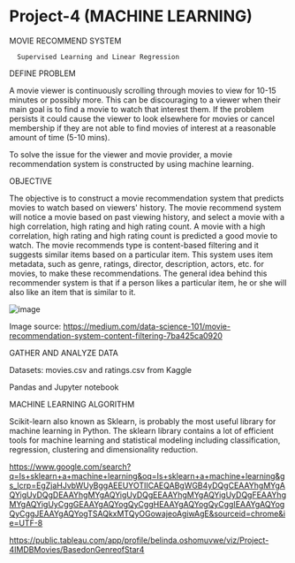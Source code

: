 # Project-4 (MACHINE LEARNING)

MOVIE RECOMMEND SYSTEM

      Supervised Learning and Linear Regression

DEFINE PROBLEM

A movie viewer is continuously scrolling through movies to view for 10-15 minutes or possibly more. This can be discouraging to a viewer when their main goal is to find a movie to watch that interest them. If the problem persists it could cause the viewer to look elsewhere for movies or cancel membership if they are not able to find movies of interest at a reasonable amount of time (5-10 mins).  

To solve the issue for the viewer and movie provider, a movie recommendation system is constructed by using machine learning.

OBJECTIVE

The objective is to construct a movie recommendation system that predicts movies to watch based on viewers' history.  The movie recommend system will notice a movie based on past viewing history, and select a movie with a high correlation, high rating and high rating count.  A movie with a high correlation, high rating and high rating count is predicted a good movie to watch.  The movie recommends type is content-based filtering and it suggests similar items based on a particular item.  This system uses item metadata, such as genre, ratings, director, description, actors, etc. for movies, to make these recommendations.  The general idea behind this recommender system is that if a person likes a particular item, he or she will also like an item that is similar to it.

![image](https://github.com/Matendy12/Project-4/assets/147276040/1b896a56-01e7-4fad-9aed-e5f72c46a04d)

Image source: https://medium.com/data-science-101/movie-recommendation-system-content-filtering-7ba425ca0920

GATHER AND ANALYZE DATA

   Datasets: movies.csv and ratings.csv from Kaggle

   Pandas and Jupyter notebook

MACHINE LEARNING ALGORITHM

   Scikit-learn also known as Sklearn, is probably the most useful library for machine learning in Python. The sklearn library contains a lot of efficient tools for machine 
   learning and statistical modeling including classification, regression, clustering and dimensionality reduction.

https://www.google.com/search?q=Is+sklearn+a+machine+learning&oq=Is+sklearn+a+machine+learning&gs_lcrp=EgZjaHJvbWUyBggAEEUYOTIICAEQABgWGB4yDQgCEAAYhgMYgAQYigUyDQgDEAAYhgMYgAQYigUyDQgEEAAYhgMYgAQYigUyDQgFEAAYhgMYgAQYigUyCggGEAAYgAQYogQyCggHEAAYgAQYogQyCggIEAAYgAQYogQyCggJEAAYgAQYogTSAQkxMTQyOGowajeoAgiwAgE&sourceid=chrome&ie=UTF-8

   
https://public.tableau.com/app/profile/belinda.oshomuvwe/viz/Project-4IMDBMovies/BasedonGenreofStar4
